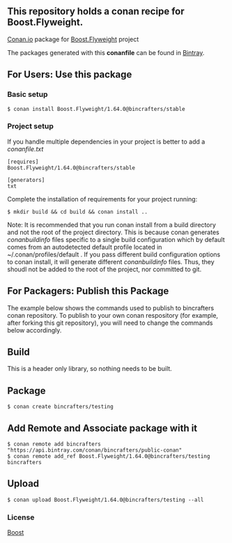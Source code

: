 ## This repository holds a conan recipe for Boost.Flyweight.

[Conan.io](https://conan.io) package for [Boost.Flyweight](https://github.com/Boostorg/Flyweight) project

The packages generated with this **conanfile** can be found in [Bintray](https://bintray.com/bincrafters/public-conan/Boost.Flyweight%3Abincrafters).

## For Users: Use this package

### Basic setup

    $ conan install Boost.Flyweight/1.64.0@bincrafters/stable

### Project setup

If you handle multiple dependencies in your project is better to add a *conanfile.txt*

    [requires]
    Boost.Flyweight/1.64.0@bincrafters/stable

    [generators]
    txt

Complete the installation of requirements for your project running:</small></span>

    $ mkdir build && cd build && conan install ..
	
Note: It is recommended that you run conan install from a build directory and not the root of the project directory.  This is because conan generates *conanbuildinfo* files specific to a single build configuration which by default comes from an autodetected default profile located in ~/.conan/profiles/default .  If you pass different build configuration options to conan install, it will generate different *conanbuildinfo* files.  Thus, they shoudl not be added to the root of the project, nor committed to git. 

## For Packagers: Publish this Package

The example below shows the commands used to publish to bincrafters conan repository. To publish to your own conan respository (for example, after forking this git repository), you will need to change the commands below accordingly. 

## Build  

This is a header only library, so nothing needs to be built.

## Package 

    $ conan create bincrafters/testing
	
## Add Remote and Associate package with it

	$ conan remote add bincrafters "https://api.bintray.com/conan/bincrafters/public-conan"
	$ conan remote add_ref Boost.Flyweight/1.64.0@bincrafters/testing bincrafters

## Upload

    $ conan upload Boost.Flyweight/1.64.0@bincrafters/testing --all

### License
[Boost](LICENSE)
